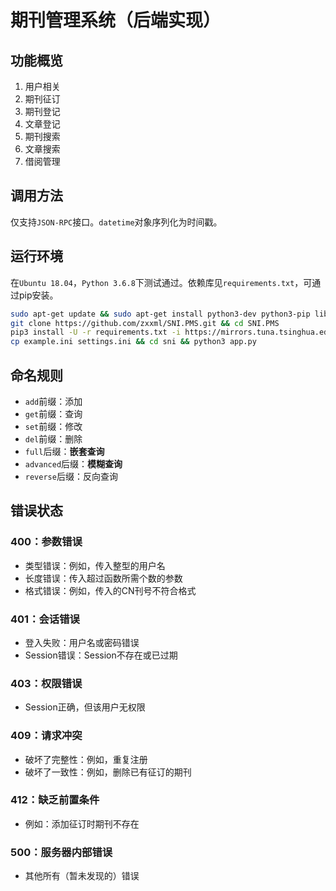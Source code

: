 # 期刊管理系统（后端实现）

## 功能概览

1. 用户相关
2. 期刊征订
3. 期刊登记
4. 文章登记
5. 期刊搜索
6. 文章搜索
7. 借阅管理

## 调用方法

仅支持`JSON-RPC`接口。`datetime`对象序列化为时间戳。

## 运行环境

在`Ubuntu 18.04`，`Python 3.6.8`下测试通过。依赖库见`requirements.txt`，可通过pip安装。

```bash
sudo apt-get update && sudo apt-get install python3-dev python3-pip libev-dev
git clone https://github.com/zxxml/SNI.PMS.git && cd SNI.PMS
pip3 install -U -r requirements.txt -i https://mirrors.tuna.tsinghua.edu.cn/pypi/web/simple
cp example.ini settings.ini && cd sni && python3 app.py
```

## 命名规则

- `add`前缀：添加
- `get`前缀：查询
- `set`前缀：修改
- `del`前缀：删除
- `full`后缀：**嵌套查询**
- `advanced`后缀：**模糊查询**
- `reverse`后缀：反向查询

## 错误状态

### 400：参数错误

- 类型错误：例如，传入整型的用户名
- 长度错误：传入超过函数所需个数的参数
- 格式错误：例如，传入的CN刊号不符合格式

### 401：会话错误

- 登入失败：用户名或密码错误
- Session错误：Session不存在或已过期

### 403：权限错误

- Session正确，但该用户无权限

### 409：请求冲突

- 破坏了完整性：例如，重复注册
- 破坏了一致性：例如，删除已有征订的期刊

### 412：缺乏前置条件

- 例如：添加征订时期刊不存在

### 500：服务器内部错误

- 其他所有（暂未发现的）错误